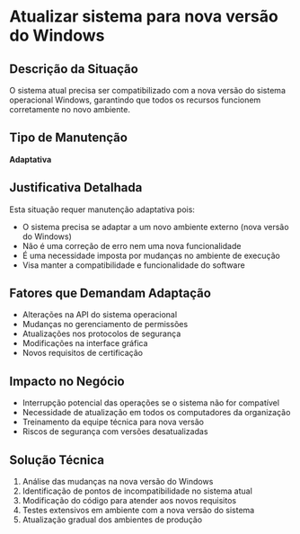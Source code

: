 # Atualizar sistema para nova versão do Windows

## Descrição da Situação
O sistema atual precisa ser compatibilizado com a nova versão do sistema operacional Windows, garantindo que todos os recursos funcionem corretamente no novo ambiente.

## Tipo de Manutenção
**Adaptativa**

## Justificativa Detalhada
Esta situação requer manutenção adaptativa pois:
- O sistema precisa se adaptar a um novo ambiente externo (nova versão do Windows)
- Não é uma correção de erro nem uma nova funcionalidade
- É uma necessidade imposta por mudanças no ambiente de execução
- Visa manter a compatibilidade e funcionalidade do software

## Fatores que Demandam Adaptação
- Alterações na API do sistema operacional
- Mudanças no gerenciamento de permissões
- Atualizações nos protocolos de segurança
- Modificações na interface gráfica
- Novos requisitos de certificação

## Impacto no Negócio
- Interrupção potencial das operações se o sistema não for compatível
- Necessidade de atualização em todos os computadores da organização
- Treinamento da equipe técnica para nova versão
- Riscos de segurança com versões desatualizadas

## Solução Técnica
1. Análise das mudanças na nova versão do Windows
2. Identificação de pontos de incompatibilidade no sistema atual
3. Modificação do código para atender aos novos requisitos
4. Testes extensivos em ambiente com a nova versão do sistema
5. Atualização gradual dos ambientes de produção